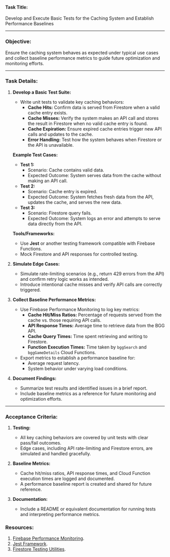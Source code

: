 #### **Task Title:**
Develop and Execute Basic Tests for the Caching System and Establish Performance Baselines

---

### **Objective:**
Ensure the caching system behaves as expected under typical use cases and collect baseline performance metrics to guide future optimization and monitoring efforts.

---

### **Task Details:**

1. **Develop a Basic Test Suite:**
   - Write unit tests to validate key caching behaviors:
     - **Cache Hits:** Confirm data is served from Firestore when a valid cache entry exists.
     - **Cache Misses:** Verify the system makes an API call and stores the result in Firestore when no valid cache entry is found.
     - **Cache Expiration:** Ensure expired cache entries trigger new API calls and updates to the cache.
     - **Error Handling:** Test how the system behaves when Firestore or the API is unavailable.

   **Example Test Cases:**
   - **Test 1:**
     - Scenario: Cache contains valid data.
     - Expected Outcome: System serves data from the cache without making an API call.
   - **Test 2:**
     - Scenario: Cache entry is expired.
     - Expected Outcome: System fetches fresh data from the API, updates the cache, and serves the new data.
   - **Test 3:**
     - Scenario: Firestore query fails.
     - Expected Outcome: System logs an error and attempts to serve data directly from the API.
   
   **Tools/Frameworks:**
   - Use **Jest** or another testing framework compatible with Firebase Functions.
   - Mock Firestore and API responses for controlled testing.

2. **Simulate Edge Cases:**
   - Simulate rate-limiting scenarios (e.g., return 429 errors from the API) and confirm retry logic works as intended.
   - Introduce intentional cache misses and verify API calls are correctly triggered.

3. **Collect Baseline Performance Metrics:**
   - Use Firebase Performance Monitoring to log key metrics:
     - **Cache Hit/Miss Ratios:** Percentage of requests served from the cache vs. those requiring API calls.
     - **API Response Times:** Average time to retrieve data from the BGG API.
     - **Cache Query Times:** Time spent retrieving and writing to Firestore.
     - **Function Execution Times:** Time taken by `bggSearch` and `bggGameDetails` Cloud Functions.
   - Export metrics to establish a performance baseline for:
     - Average request latency.
     - System behavior under varying load conditions.

4. **Document Findings:**
   - Summarize test results and identified issues in a brief report.
   - Include baseline metrics as a reference for future monitoring and optimization efforts.

---

### **Acceptance Criteria:**
1. **Testing:**
   - All key caching behaviors are covered by unit tests with clear pass/fail outcomes.
   - Edge cases, including API rate-limiting and Firestore errors, are simulated and handled gracefully.

2. **Baseline Metrics:**
   - Cache hit/miss ratios, API response times, and Cloud Function execution times are logged and documented.
   - A performance baseline report is created and shared for future reference.

3. **Documentation:**
   - Include a README or equivalent documentation for running tests and interpreting performance metrics.


### **Resources:**
1. [Firebase Performance Monitoring](https://firebase.google.com/docs/performance).
2. [Jest Framework](https://jestjs.io/).
3. [Firestore Testing Utilities](https://firebase.google.com/docs/rules/emulator-setup).

